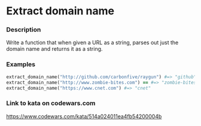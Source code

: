 # Extract domain name

### Description
Write a function that when given a URL as a string, parses out just the domain name and returns it as a string.

### Examples
```ruby
extract_domain_name("http://github.com/carbonfive/raygun") #=> "github"
extract_domain_name("http://www.zombie-bites.com") == #=> "zombie-bites"
extract_domain_name("https://www.cnet.com") #=> "cnet"
```

### Link to kata on codewars.com
https://www.codewars.com/kata/514a024011ea4fb54200004b
